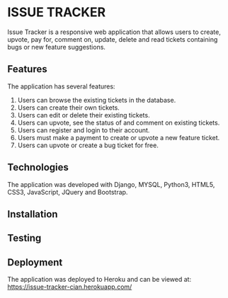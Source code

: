 # ISSUE TRACKER 

Issue Tracker is a responsive web application that allows users to create, upvote, pay for, comment on, update, delete and read tickets containing bugs or new feature suggestions.

## Features

The application has several features:

1. Users can browse the existing tickets in the database.
2. Users can create their own tickets.
3. Users can edit or delete their existing tickets.
4. Users can upvote, see the status of and comment on existing tickets.
5. Users can register and login to their account.
6. Users must make a payment to create or upvote a new feature ticket.
7. Users can upvote or create a bug ticket for free.

## Technologies

The application was developed with Django, MYSQL, Python3, HTML5, CSS3, JavaScript, JQuery and Bootstrap.

## Installation

## Testing

## Deployment

The application was deployed to Heroku and can be viewed at: <https://issue-tracker-cian.herokuapp.com/>